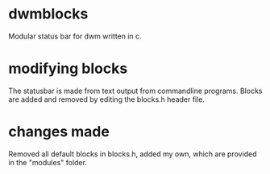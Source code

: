 # dwmblocks
Modular status bar for dwm written in c.
# modifying blocks
The statusbar is made from text output from commandline programs.
Blocks are added and removed by editing the blocks.h header file.
# changes made
Removed all default blocks in blocks.h, added my own, which are provided in the "modules" folder.
